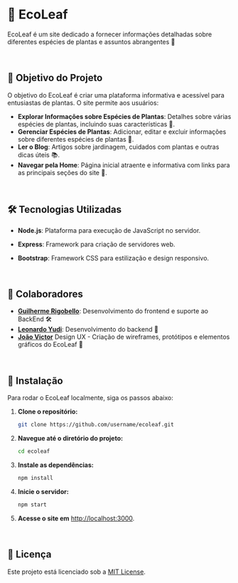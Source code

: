 # 🌿 EcoLeaf

EcoLeaf é um site dedicado a fornecer informações detalhadas sobre diferentes espécies de plantas e assuntos abrangentes 🌱

<br>

## 🎯 Objetivo do Projeto

O objetivo do EcoLeaf é criar uma plataforma informativa e acessível para entusiastas de plantas. O site permite aos usuários:

- **Explorar Informações sobre Espécies de Plantas**: Detalhes sobre várias espécies de plantas, incluindo suas características 🌸.
- **Gerenciar Espécies de Plantas**: Adicionar, editar e excluir informações sobre diferentes espécies de plantas 🔧.
- **Ler o Blog**: Artigos sobre jardinagem, cuidados com plantas e outras dicas úteis 📚.
- **Navegar pela Home**: Página inicial atraente e informativa com links para as principais seções do site 🏡.

<br>

## 🛠 Tecnologias Utilizadas

- **Node.js**: Plataforma para execução de JavaScript no servidor.
- **Express**: Framework para criação de servidores web.
- **Bootstrap**: Framework CSS para estilização e design responsivo.

  <br>


## 🤝 Colaboradores

- **[Guilherme Rigobello](https://github.com/Guilherme-Rigobello)**: Desenvolvimento do frontend e suporte ao BackEnd 🛠
- **[Leonardo Yudi](https://github.com/MasterXbox)**: Desenvolvimento do backend 🔧
- **[João Victor](https://github.com/ojoaox)** Design UX - Criação de wireframes, protótipos e elementos gráficos do EcoLeaf 🎨


<br>


## 📝 Instalação

Para rodar o EcoLeaf localmente, siga os passos abaixo:

1. **Clone o repositório:**

    ```bash
    git clone https://github.com/username/ecoleaf.git
    ```

2. **Navegue até o diretório do projeto:**

    ```bash
    cd ecoleaf
    ```

3. **Instale as dependências:**

    ```bash
    npm install
    ```

4. **Inicie o servidor:**

    ```bash
    npm start
    ```

5. **Acesse o site em** [http://localhost:3000](http://localhost:3000).

<br>

## 📜 Licença

Este projeto está licenciado sob a [MIT License](LICENSE).

<br>
